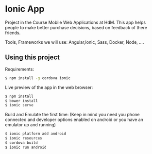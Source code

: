 Ionic App
=====================

Project in the Course Mobile Web Applications at HdM.
This app helps people to make better purchase decisions, based on feedback of there friends.

Tools, Frameworks we will use: Angular,Ionic, Sass, Docker, Node, ....

## Using this project

Requirements:
```bash
$ npm install -g cordova ionic
```


Live preview of the app in the web browser:
```bash
$ npm install
$ bower install
$ ionic serve
```



Build and Emulate the first time:
(Keep in mind you need you phone connected and developer options enabled on android or you have an emulator up and running)

```bash 
$ ionic platform add android
$ ionic resources
$ cordova build
$ ionic run android
```
